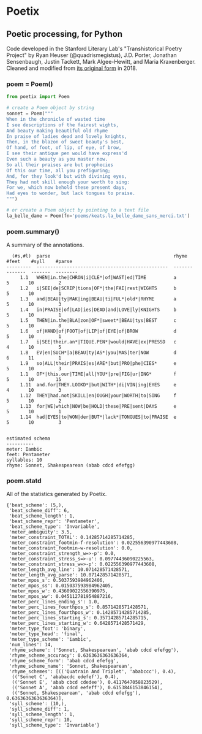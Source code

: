# Poetix

## Poetic processing, for Python ##

Code developed in the Stanford Literary Lab's "Transhistorical Poetry Project" by Ryan Heuser (@quadrismegistus), J.D. Porter, Jonathan Sensenbaugh, Justin Tackett, Mark Algee-Hewitt, and Maria Kraxenberger. Cleaned and modified from [its original form](http://github.com/quadrismegistus/litlab-poetry) in 2018.

### poem = Poem()

```python
from poetix import Poem

# create a Poem object by string
sonnet = Poem("""
When in the chronicle of wasted time
I see descriptions of the fairest wights,
And beauty making beautiful old rhyme
In praise of ladies dead and lovely knights,
Then, in the blazon of sweet beauty's best,
Of hand, of foot, of lip, of eye, of brow,
I see their antique pen would have express'd
Even such a beauty as you master now.
So all their praises are but prophecies
Of this our time, all you prefiguring;
And, for they look'd but with divining eyes,
They had not skill enough your worth to sing:
For we, which now behold these present days,
Had eyes to wonder, but lack tongues to praise.
""")

# or create a Poem object by pointing to a text file
la_belle_dame = Poem(fn='poems/keats.la_belle_dame_sans_merci.txt')
```

### poem.summary()

A summary of the annotations.


      (#s,#l)  parse                                             rhyme      #feet    #syll    #parse
    ---------  ------------------------------------------------  -------  -------  -------  --------
         1.1   WHEN|in.the|CHRON|i|CLE*|of|WAST|ed|TIME          a              5       10         2
         1.2   i|SEE|de|SCRIP|tions|OF*|the|FAI|rest|WIGHTS      b              5       10         1
         1.3   and|BEAU|ty|MAK|ing|BEAU|ti|FUL*|old*|RHYME       a              5       10         3
         1.4   in|PRAISE|of|LAD|ies|DEAD|and|LOVE|ly|KNIGHTS     b              5       10         1
         1.5   THEN|in.the|BLA|zon|OF*|sweet*|BEAU|tys|BEST      c              5       10         8
         1.6   of|HAND|of|FOOT|of|LIP|of|EYE|of|BROW             d              5       10         1
         1.7   i|SEE|their.an*|TIQUE.PEN*|would|HAVE|ex|PRESSD   c              4       10         5
         1.8   EV|en|SUCH*|a|BEAU|ty|AS*|you|MAS|ter|NOW         d              6       11         1
         1.9   so|ALL|their|PRAIS|es|ARE*|but|PRO|phe|CIES*      e              5       10         3
         1.1   OF*|this.our|TIME|all|YOU*|pre|FIG|ur|ING*        f              5       10        15
         1.11  and.for|THEY.LOOKD*|but|WITH*|di|VIN|ing|EYES     e              4       10         3
         1.12  THEY|had.not|SKILL|en|OUGH|your|WORTH|to|SING     f              5       10         2
         1.13  for|WE|which|NOW|be|HOLD|these|PRE|sent|DAYS      e              5       10         1
         1.14  had|EYES|to|WON|der|BUT*|lack*|TONGUES|to|PRAISE  e              5       10         3


    estimated schema
    ----------
    meter: Iambic
    feet: Pentameter
    syllables: 10
    rhyme: Sonnet, Shakespearean (abab cdcd efefgg)

### poem.statd

All of the statistics generated by Poetix.

    {'beat_scheme': (5,),
     'beat_scheme_diff': 6,
     'beat_scheme_length': 1,
     'beat_scheme_repr': 'Pentameter',
     'beat_scheme_type': 'Invariable',
     'meter_ambiguity': 3.5,
     'meter_constraint_TOTAL': 0.14285714285714285,
     'meter_constraint_footmin-f-resolution': 0.022556390977443608,
     'meter_constraint_footmin-w-resolution': 0.0,
     'meter_constraint_strength_w=>-p': 0.0,
     'meter_constraint_stress_s=>-u': 0.09774436090225563,
     'meter_constraint_stress_w=>-p': 0.022556390977443608,
     'meter_length_avg_line': 10.071428571428571,
     'meter_length_avg_parse': 10.071428571428571,
     'meter_mpos_s': 0.5037593984962406,
     'meter_mpos_ss': 0.015037593984962405,
     'meter_mpos_w': 0.43609022556390975,
     'meter_mpos_ww': 0.045112781954887216,
     'meter_perc_lines_ending_s': 1.0,
     'meter_perc_lines_fourthpos_s': 0.8571428571428571,
     'meter_perc_lines_fourthpos_w': 0.14285714285714285,
     'meter_perc_lines_starting_s': 0.35714285714285715,
     'meter_perc_lines_starting_w': 0.6428571428571429,
     'meter_type_foot': 'binary',
     'meter_type_head': 'final',
     'meter_type_scheme': 'iambic',
     'num_lines': 14,
     'rhyme_scheme': ('Sonnet, Shakespearean', 'abab cdcd efefgg'),
     'rhyme_scheme_accuracy': 0.6363636363636364,
     'rhyme_scheme_form': 'abab cdcd efefgg',
     'rhyme_scheme_name': 'Sonnet, Shakespearean',
     'rhyme_schemes': [(('Quatrain And Triplet', 'ababccc'), 0.4),
      (('Sonnet C', 'ababacdc edefef'), 0.4),
      (('Sonnet E', 'abab cbcd cdedee'), 0.4117647058823529),
      (('Sonnet A', 'abab cdcd eefeff'), 0.6153846153846154),
      (('Sonnet, Shakespearean', 'abab cdcd efefgg'), 0.6363636363636364)],
     'syll_scheme': (10,),
     'syll_scheme_diff': 1,
     'syll_scheme_length': 1,
     'syll_scheme_repr': 10,
     'syll_scheme_type': 'Invariable'}

